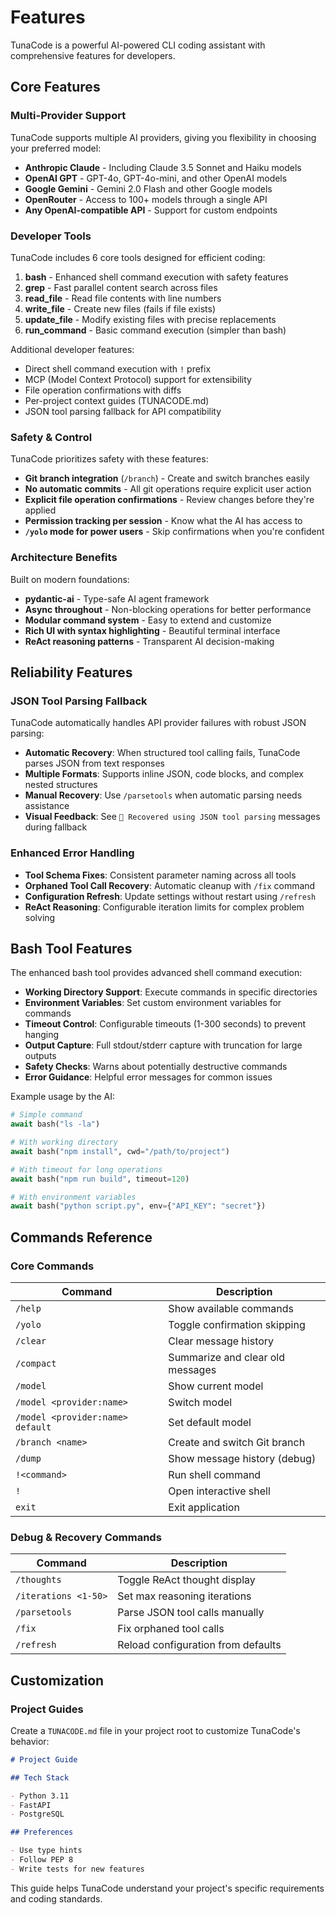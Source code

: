 # Features

TunaCode is a powerful AI-powered CLI coding assistant with comprehensive features for developers.

## Core Features

### Multi-Provider Support

TunaCode supports multiple AI providers, giving you flexibility in choosing your preferred model:

- **Anthropic Claude** - Including Claude 3.5 Sonnet and Haiku models
- **OpenAI GPT** - GPT-4o, GPT-4o-mini, and other OpenAI models  
- **Google Gemini** - Gemini 2.0 Flash and other Google models
- **OpenRouter** - Access to 100+ models through a single API
- **Any OpenAI-compatible API** - Support for custom endpoints

### Developer Tools

TunaCode includes 6 core tools designed for efficient coding:

1. **bash** - Enhanced shell command execution with safety features
2. **grep** - Fast parallel content search across files
3. **read_file** - Read file contents with line numbers
4. **write_file** - Create new files (fails if file exists)
5. **update_file** - Modify existing files with precise replacements
6. **run_command** - Basic command execution (simpler than bash)

Additional developer features:
- Direct shell command execution with `!` prefix
- MCP (Model Context Protocol) support for extensibility
- File operation confirmations with diffs
- Per-project context guides (TUNACODE.md)
- JSON tool parsing fallback for API compatibility

### Safety & Control

TunaCode prioritizes safety with these features:

- **Git branch integration** (`/branch`) - Create and switch branches easily
- **No automatic commits** - All git operations require explicit user action
- **Explicit file operation confirmations** - Review changes before they're applied
- **Permission tracking per session** - Know what the AI has access to
- **`/yolo` mode for power users** - Skip confirmations when you're confident

### Architecture Benefits

Built on modern foundations:

- **pydantic-ai** - Type-safe AI agent framework
- **Async throughout** - Non-blocking operations for better performance
- **Modular command system** - Easy to extend and customize
- **Rich UI with syntax highlighting** - Beautiful terminal interface
- **ReAct reasoning patterns** - Transparent AI decision-making

## Reliability Features

### JSON Tool Parsing Fallback

TunaCode automatically handles API provider failures with robust JSON parsing:

- **Automatic Recovery**: When structured tool calling fails, TunaCode parses JSON from text responses
- **Multiple Formats**: Supports inline JSON, code blocks, and complex nested structures
- **Manual Recovery**: Use `/parsetools` when automatic parsing needs assistance
- **Visual Feedback**: See `🔧 Recovered using JSON tool parsing` messages during fallback

### Enhanced Error Handling

- **Tool Schema Fixes**: Consistent parameter naming across all tools
- **Orphaned Tool Call Recovery**: Automatic cleanup with `/fix` command
- **Configuration Refresh**: Update settings without restart using `/refresh`
- **ReAct Reasoning**: Configurable iteration limits for complex problem solving

## Bash Tool Features

The enhanced bash tool provides advanced shell command execution:

- **Working Directory Support**: Execute commands in specific directories
- **Environment Variables**: Set custom environment variables for commands
- **Timeout Control**: Configurable timeouts (1-300 seconds) to prevent hanging
- **Output Capture**: Full stdout/stderr capture with truncation for large outputs
- **Safety Checks**: Warns about potentially destructive commands
- **Error Guidance**: Helpful error messages for common issues

Example usage by the AI:
```python
# Simple command
await bash("ls -la")

# With working directory
await bash("npm install", cwd="/path/to/project")

# With timeout for long operations
await bash("npm run build", timeout=120)

# With environment variables
await bash("python script.py", env={"API_KEY": "secret"})
```

## Commands Reference

### Core Commands

| Command                          | Description                      |
| -------------------------------- | -------------------------------- |
| `/help`                          | Show available commands          |
| `/yolo`                          | Toggle confirmation skipping     |
| `/clear`                         | Clear message history            |
| `/compact`                       | Summarize and clear old messages |
| `/model`                         | Show current model               |
| `/model <provider:name>`         | Switch model                     |
| `/model <provider:name> default` | Set default model                |
| `/branch <name>`                 | Create and switch Git branch     |
| `/dump`                          | Show message history (debug)     |
| `!<command>`                     | Run shell command                |
| `!`                              | Open interactive shell           |
| `exit`                           | Exit application                 |

### Debug & Recovery Commands

| Command                          | Description                      |
| -------------------------------- | -------------------------------- |
| `/thoughts`                      | Toggle ReAct thought display     |
| `/iterations <1-50>`             | Set max reasoning iterations     |
| `/parsetools`                    | Parse JSON tool calls manually   |
| `/fix`                           | Fix orphaned tool calls          |
| `/refresh`                       | Reload configuration from defaults |

## Customization

### Project Guides

Create a `TUNACODE.md` file in your project root to customize TunaCode's behavior:

```markdown
# Project Guide

## Tech Stack

- Python 3.11
- FastAPI
- PostgreSQL

## Preferences

- Use type hints
- Follow PEP 8
- Write tests for new features
```

This guide helps TunaCode understand your project's specific requirements and coding standards.